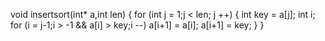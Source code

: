 void insertsort(int* a,int len)
{
    for (int j = 1;j < len; j ++)
    {
        int key = a[j];
        int i;
        for (i = j-1;i > -1 && a[i] > key;i --)
            a[i+1] = a[i];
        a[i+1] = key;
    }
}